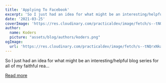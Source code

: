 ```yaml
---
title: 'Applying To Facebook'
excerpt: 'So I just had an idea for what might be an interesting/helpful blog series for all of my faithful rea...'
date: '2021-03-25'
coverImage: 'https://res.cloudinary.com/practicaldev/image/fetch/s--tNQrxNka--/c_imagga_scale,f_auto,fl_progressive,h_420,q_auto,w_1000/https://dev-to-uploads.s3.amazonaws.com/uploads/articles/749jl44ii7dm3f7obdg3.jpg'
author:
  name: Koders
  picture: "assets/blog/authors/koders.png"
ogImage:
  url: 'https://res.cloudinary.com/practicaldev/image/fetch/s--tNQrxNka--/c_imagga_scale,f_auto,fl_progressive,h_420,q_auto,w_1000/https://dev-to-uploads.s3.amazonaws.com/uploads/articles/749jl44ii7dm3f7obdg3.jpg'
---
```


So I just had an idea for what might be an interesting/helpful blog series for all of my faithful rea...

[Read more](https://dev.to/bytebodger/applying-to-facebook-dan)
